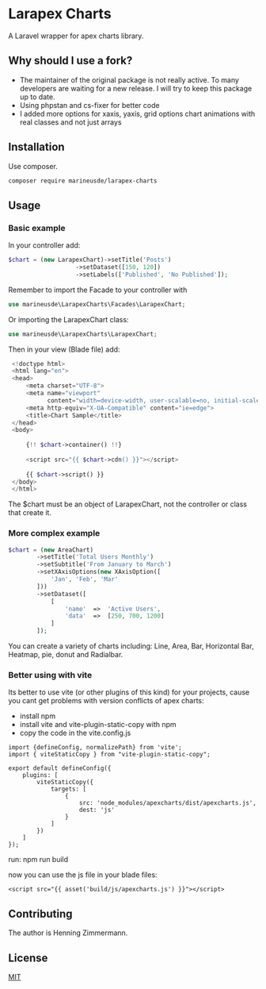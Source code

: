 # Larapex Charts

<p align="center">

</p>

A Laravel wrapper for apex charts library.

## Why should I use a fork?

- The maintainer of the original package is not really active. To many developers are waiting for a new release. I will try to keep this package up to date.
- Using phpstan and cs-fixer for better code
- I added more options for xaxis, yaxis, grid options chart animations with real classes and not just arrays

## Installation

Use composer.

```bash
composer require marineusde/larapex-charts
```

## Usage

### Basic example

In your controller add:

```php
$chart = (new LarapexChart)->setTitle('Posts')
                   ->setDataset([150, 120])
                   ->setLabels(['Published', 'No Published']);

```

Remember to import the Facade to your controller with 

```php
use marineusde\LarapexCharts\Facades\LarapexChart;
```

Or importing the LarapexChart class:

```php
use marineusde\LarapexCharts\LarapexChart;
```

Then in your view (Blade file) add: 

```php
 <!doctype html>
 <html lang="en">
 <head>
     <meta charset="UTF-8">
     <meta name="viewport"
           content="width=device-width, user-scalable=no, initial-scale=1.0, maximum-scale=1.0, minimum-scale=1.0">
     <meta http-equiv="X-UA-Compatible" content="ie=edge">
     <title>Chart Sample</title>
 </head>
 <body>
 
     {!! $chart->container() !!}
 
     <script src="{{ $chart->cdn() }}"></script>
 
     {{ $chart->script() }}
 </body>
 </html>
```

The $chart must be an object of LarapexChart, not the controller or class that create it.

### More complex example

```php
$chart = (new AreaChart)
        ->setTitle('Total Users Monthly')
        ->setSubtitle('From January to March')
        ->setXAxisOptions(new XAxisOption([
            'Jan', 'Feb', 'Mar'
        ]))
        ->setDataset([
            [
                'name'  =>  'Active Users',
                'data'  =>  [250, 700, 1200]
            ]
        ]);
```

You can create a variety of charts including: Line, Area, Bar, Horizontal Bar, Heatmap, pie, donut and Radialbar.

### Better using with vite
Its better to use vite (or other plugins of this kind) for your projects, cause you cant get problems with version conflicts of apex charts:

- install npm
- install vite and vite-plugin-static-copy with npm
- copy the code in the vite.config.js
```
import {defineConfig, normalizePath} from 'vite';
import { viteStaticCopy } from "vite-plugin-static-copy";

export default defineConfig({
    plugins: [
        viteStaticCopy({
            targets: [
                {
                    src: 'node_modules/apexcharts/dist/apexcharts.js',
                    dest: 'js'
                }
            ]
        })
    ]
});
```
run: npm run build

now you can use the js file in your blade files:
```
<script src="{{ asset('build/js/apexcharts.js') }}"></script>
```

## Contributing

The author is Henning Zimmermann.

## License
[MIT](./LICENSE.md)
